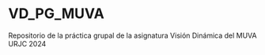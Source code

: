 # VD_PG_MUVA
Repositorio de la práctica grupal de la asignatura Visión Dinámica del MUVA URJC 2024



